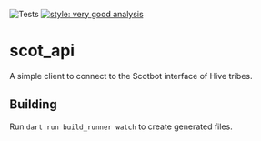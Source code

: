 ![Tests](https://github.com/LeoFinance/scot-api/actions/workflows/dart.yml/badge.svg)
[![style: very good analysis](https://img.shields.io/badge/style-very_good_analysis-B22C89.svg)](https://pub.dev/packages/very_good_analysis)

# scot_api

A simple client to connect to the Scotbot interface of Hive tribes.

## Building

Run `dart run build_runner watch` to create generated files.

